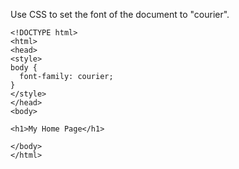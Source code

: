 Use CSS to set the font of the document to "courier".

    <!DOCTYPE html>
    <html>
    <head>
    <style>
    body {
      font-family: courier;
    }
    </style>
    </head>
    <body>
    
    <h1>My Home Page</h1>
    
    </body>
    </html>
